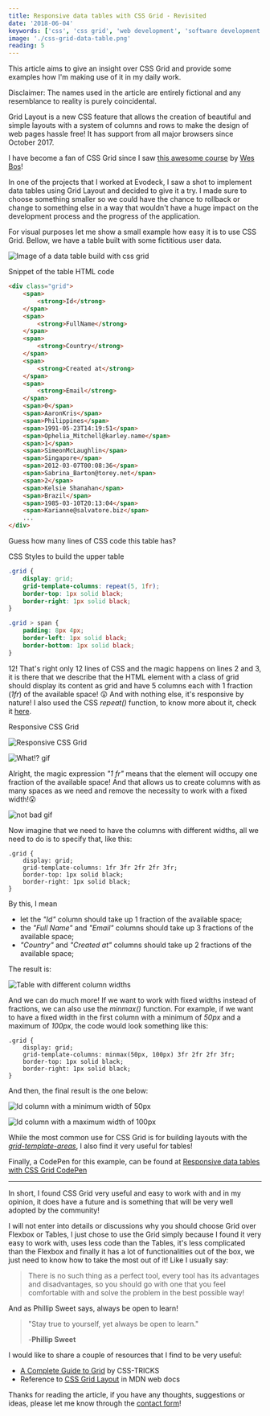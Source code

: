 ```yaml
---
title: Responsive data tables with CSS Grid - Revisited
date: '2018-06-04'
keywords: ['css', 'css grid', 'web development', 'software development', 'responsive', 'data tables', 'tables']
image: './css-grid-data-table.png'
reading: 5
---
```


This article aims to give an insight over CSS Grid and provide some examples how I'm making use of it in my daily work.

Disclaimer: The names used in the article are entirely fictional and any resemblance to reality is purely coincidental.

Grid Layout is a new CSS feature that allows the creation of beautiful and simple layouts with a system of columns and rows to make the design of web pages hassle free! It has support from all major browsers since October 2017.

I have become a fan of CSS Grid since I saw [this awesome course](https://cssgrid.io/) by [Wes Bos](https://wesbos.com/)!

In one of the projects that I worked at Evodeck, I saw a shot to implement data tables using Grid Layout and decided to give it a try. I made sure to choose something smaller so we could have the chance to rollback or change to something else in a way that wouldn't have a huge impact on the development process and the progress of the application.

For visual purposes let me show a small example how easy it is to use CSS Grid. Bellow, we have a table built with some fictitious user data.

![Image of a data table build with css grid](./css-grid-data-table.png)

Snippet of the table HTML code

```html
<div class="grid">
    <span>
        <strong>Id</strong>
    </span>
    <span>
        <strong>FullName</strong>
    </span>
    <span>
        <strong>Country</strong>
    </span>
    <span>
        <strong>Created at</strong>
    </span>
    <span>
        <strong>Email</strong>
    </span>
    <span>0</span>
    <span>AaronKris</span>
    <span>Philippines</span>
    <span>1991-05-23T14:19:51</span>
    <span>Ophelia_Mitchell@karley.name</span>
    <span>1</span>
    <span>SimeonMcLaughlin</span>
    <span>Singapore</span>
    <span>2012-03-07T00:08:36</span>
    <span>Sabrina_Barton@torey.net</span>
    <span>2</span>
    <span>Kelsie Shanahan</span>
    <span>Brazil</span>
    <span>1985-03-10T20:13:04</span>
    <span>Karianne@salvatore.biz</span>
    ...
</div>
```

Guess how many lines of CSS code this table has?

CSS Styles to build the upper table

```css
.grid {
    display: grid;
    grid-template-columns: repeat(5, 1fr);
    border-top: 1px solid black;
    border-right: 1px solid black;
}

.grid > span {
    padding: 8px 4px;
    border-left: 1px solid black;
    border-bottom: 1px solid black;
}
```

12! That's right only 12 lines of CSS and the magic happens on lines 2 and 3, it is there that we describe that the HTML element with a class of grid should display its content as grid and have 5 columns each with 1 fraction (_1fr_) of the available space! 😲 And with nothing else, it's responsive by nature! I also used the CSS _repeat()_ function, to know more about it, check it [here](https://developer.mozilla.org/en-US/docs/Web/CSS/repeat).

Responsive CSS Grid

![Responsive CSS Grid](./responsive-css-grid.gif)

![What!? gif](./what.gif)

Alright, the magic expression _"1 fr"_ means that the element will occupy one fraction of the available space! And that allows us to create columns with as many spaces as we need and remove the necessity to work with a fixed width!😮

![not bad gif](./not-bad.gif)

Now imagine that we need to have the columns with different widths, all we need to do is to specify that, like this:

```css{3}
.grid {
    display: grid;
    grid-template-columns: 1fr 3fr 2fr 2fr 3fr;
    border-top: 1px solid black;
    border-right: 1px solid black;
}
```

By this, I mean

-   let the _"Id"_ column should take up 1 fraction of the available space;
-   the _"Full Name"_ and _"Email"_ columns should take up 3 fractions of the available space;
-   _"Country"_ and _"Created at"_ columns should take up 2 fractions of the available space;

The result is:

![Table with different column widths](./table-with-different-column-widths.png)

And we can do much more! If we want to work with fixed widths instead of fractions, we can also use the _minmax()_ function. For example, if we want to have a fixed width in the first column with a minimum of _50px_ and a maximum of _100px_, the code would look something like this:

```css{3}
.grid {
    display: grid;
    grid-template-columns: minmax(50px, 100px) 3fr 2fr 2fr 3fr;
    border-top: 1px solid black;
    border-right: 1px solid black;
}
```

And then, the final result is the one below:

![Id column with a minimum width of 50px](./id-column-with-a-minimum-width-of-50px.png)

![Id column with a maximum width of 100px](./id-column-with-a-maximum-width-of-100px.png)

While the most common use for CSS Grid is for building layouts with the [_grid-template-areas_](https://developer.mozilla.org/en-US/docs/Web/CSS/grid-template-areas), I also find it very useful for tables!

Finally, a CodePen for this example, can be found at [Responsive data tables with CSS Grid CodePen](https://codepen.io/danisal/pen/JQLOaG)

---

In short, I found CSS Grid very useful and easy to work with and in my opinion, it does have a future and is something that will be very well adopted by the community!

I will not enter into details or discussions why you should choose Grid over Flexbox or Tables, I just chose to use the Grid simply because I found it very easy to work with, uses less code than the Tables, it's less complicated than the Flexbox and finally it has a lot of functionalities out of the box, we just need to know how to take the most out of it! Like I usually say:

> There is no such thing as a perfect tool, every tool has its advantages and disadvantages, so you should go with one that you feel comfortable with and solve the problem in the best possible way!

And as Phillip Sweet says, always be open to learn!

> "Stay true to yourself, yet always be open to learn."
>
> -**Phillip Sweet**

I would like to share a couple of resources that I find to be very useful:

-   [A Complete Guide to Grid](https://css-tricks.com/snippets/css/complete-guide-grid/) by CSS-TRICKS
-   Reference to [CSS Grid Layout](https://developer.mozilla.org/en-US/docs/Web/CSS/CSS_Grid_Layout) in MDN web docs

Thanks for reading the article, if you have any thoughts, suggestions or ideas, please let me know through the [contact form](/contact)!
